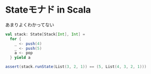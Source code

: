 # Stateモナド in Scala

あまりよくわかってない

```scala
val stack: State[Stack[Int], Int] =
  for {
    _ <- push(4)
    _ <- push(5)
    a <- pop
  } yield a

assert(stack.runState(List(3, 2, 1)) == (5, List(4, 3, 2, 1)))
```
